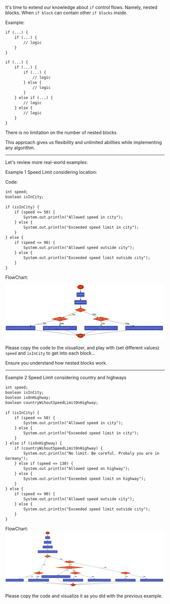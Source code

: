 It's time to extend our knowledge about `if` control flows. Namely, nested blocks.
When `if block` can contain other `if blocks` inside.

Example:

```
if (...) {
    if (...) {
        // logic
    } 
}
```

```
if (...) {
    if (...) {
        if (...) {
            // logic
        } else {
            // logic
        }
    } else if (...) {
        // logic
    } else {
        // logic
    }
} 
```

There is no limitation on the number of nested blocks

This approach gives us flexibility and unlimited abilities while implementing any algorithm.
***
Let's review more real-world examples:

Example 1 Speed Limit considering location:

Code:
```
int speed;
boolean isInCity;

if (isInCity) {
    if (speed <= 50) {
        System.out.println("Allowed speed in city");
    } else {
        System.out.println("Exceeded speed limit in city");
    }
} else {
    if (speed <= 90) {
        System.out.println("Allowed speed outside city");
    } else {
        System.out.println("Exceeded speed limit outside city");
    }
}
```

FlowChart:

![img.png](img.png)

Please copy the code to the visualizer, and play with (set different values) `speed` and `isInCity` to get into each block...

Ensure you understand how nested blocks work.
*** 
Example 2 Speed Limit considering country and highways

```
int speed;
boolean isInCity;
boolean isOnHighway;
boolean countryWihoutSpeedLimitOnHighway;

if (isInCity) {
    if (speed <= 50) {
        System.out.println("Allowed speed in city");
    } else {
        System.out.println("Exceeded speed limit in city");
    }
} else if (isOnHighway) {
    if (countryWihoutSpeedLimitOnHighway) {
        System.out.println("No limit. Be careful. Probaly you are in Germany");
    } else if (speed <= 130) {
        System.out.println("Allowed speed on highway");
    } else {
        System.out.println("Exceeded speed limit on highway");
    }
} else {
    if (speed <= 90) {
        System.out.println("Allowed speed outside city");
    } else {
        System.out.println("Exceeded speed limit outside city");
    }
}
```

FlowChart:
![img_1.png](img_1.png)

Please copy the code and visualize it as you did with the previous example.
